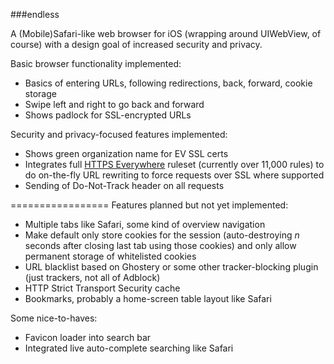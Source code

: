 ###endless

A (Mobile)Safari-like web browser for iOS (wrapping around UIWebView, of
course) with a design goal of increased security and privacy.

Basic browser functionality implemented:

- Basics of entering URLs, following redirections, back, forward, cookie storage
- Swipe left and right to go back and forward
- Shows padlock for SSL-encrypted URLs

Security and privacy-focused features implemented:

- Shows green organization name for EV SSL certs
- Integrates full [HTTPS Everywhere](https://www.eff.org/HTTPS-EVERYWHERE)
  ruleset (currently over 11,000 rules) to do on-the-fly URL rewriting to force
  requests over SSL where supported
- Sending of Do-Not-Track header on all requests

=================
Features planned but not yet implemented:

- Multiple tabs like Safari, some kind of overview navigation
- Make default only store cookies for the session (auto-destroying *n* seconds
  after closing last tab using those cookies) and only allow permanent storage
  of whitelisted cookies
- URL blacklist based on Ghostery or some other tracker-blocking plugin (just
  trackers, not all of Adblock)
- HTTP Strict Transport Security cache
- Bookmarks, probably a home-screen table layout like Safari

Some nice-to-haves:

- Favicon loader into search bar
- Integrated live auto-complete searching like Safari
